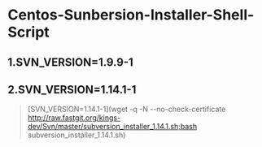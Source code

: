 # Centos-Sunbersion-Installer-Shell-Script
## 1.SVN_VERSION=1.9.9-1
## 2.SVN_VERSION=1.14.1-1
>[SVN_VERSION=1.14.1-1](wget -q -N --no-check-certificate http://raw.fastgit.org/kings-dev/Svn/master/subversion_installer_1.14.1.sh;bash subversion_installer_1.14.1.sh)
